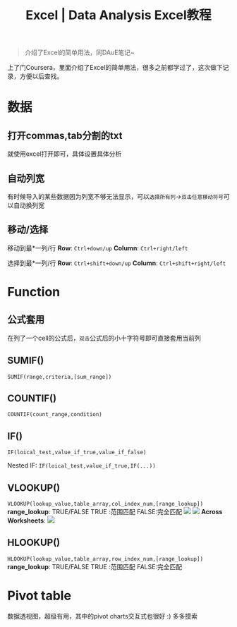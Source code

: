 ﻿---
 title: Excel | Data Analysis Excel教程
 date: 
 updated: 
 categories:
 - DSci
 - Excel
 tags:
 - DataScience
 - Excel
---
>介绍了Excel的简单用法，同DAuE笔记~
<!--less-->

上了门Coursera，里面介绍了Excel的简单用法，很多之前都学过了，这次做下记录，方便以后查找。
# 数据
## 打开commas,tab分割的txt
就使用excel打开即可，具体设置具体分析
## 自动列宽
有时候导入的某些数据因为列宽不够无法显示，可以`选择所有列`->`双击任意移动符号`可以自动换列宽

## 移动/选择
移动到最*一列/行
**Row**: `Ctrl+down/up`
**Column**: `Ctrl+right/left`

选择到最*一列/行
**Row**: `Ctrl+shift+down/up`
**Column**: `Ctrl+shift+right/left`


# Function
## 公式套用
在列了一个cell的公式后，`双击`公式后的小十字符号即可直接套用当前列

## SUMIF()
`SUMIF(range,criteria,[sum_range])`

## COUNTIF()
`COUNTIF(count_range,condition)`

## IF()
`IF(loical_test,value_if_true,value_if_false)`

Nested IF:
`IF(loical_test,value_if_true,IF(...))`

## VLOOKUP()
`VLOOKUP(lookup_value,table_array,col_index_num,[range_lookup])`
**range_lookup**: TRUE/FALSE
TRUE :范围匹配
FALSE:完全匹配
![](https://img-blog.csdnimg.cn/20210105121215949.png#pic_center)
![](https://img-blog.csdnimg.cn/20210105121330937.png#pic_center)
**Across Worksheets**:
![](https://img-blog.csdnimg.cn/20210105121516887.png#pic_center)

## HLOOKUP()
`HLOOKUP(lookup_value,table_array,row_index_num,[range_lookup])`
**range_lookup**: TRUE/FALSE
TRUE :范围匹配
FALSE:完全匹配


# Pivot table
数据透视图，超级有用，其中的pivot charts交互式也很好 :) 多多摸索
